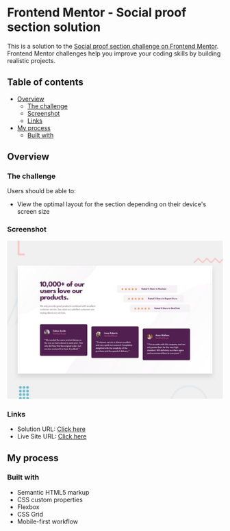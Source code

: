 # Frontend Mentor - Social proof section solution

This is a solution to the [Social proof section challenge on Frontend Mentor](https://www.frontendmentor.io/challenges/social-proof-section-6e0qTv_bA). Frontend Mentor challenges help you improve your coding skills by building realistic projects. 

## Table of contents

- [Overview](#overview)
  - [The challenge](#the-challenge)
  - [Screenshot](#screenshot)
  - [Links](#links)
- [My process](#my-process)
  - [Built with](#built-with)

## Overview

### The challenge

Users should be able to:

- View the optimal layout for the section depending on their device's screen size

### Screenshot

![](./design/desktop-preview.jpg)

### Links

- Solution URL: [Click here](https://github.com/thiago-neves/social-proof)
- Live Site URL: [Click here](https://thiago-neves.github.io/social-proof/)

## My process

### Built with

- Semantic HTML5 markup
- CSS custom properties
- Flexbox
- CSS Grid
- Mobile-first workflow

